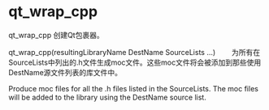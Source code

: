 qt_wrap_cpp
===

qt_wrap_cpp  创建Qt包裹器。

  qt_wrap_cpp(resultingLibraryName DestName SourceLists ...)
　　为所有在SourceLists中列出的.h文件生成moc文件。这些moc文件将会被添加到那些使用DestName源文件列表的库文件中。

Produce moc files for all the .h files listed in the SourceLists. The moc files will be added to the library using the DestName source list.

